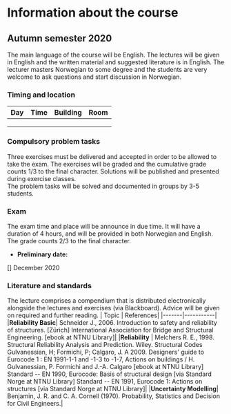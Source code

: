 # Information about the course 

## Autumn semester 2020

The main language of the course will be English. The lectures will be given in English and the written material and suggested literature is in English. The lecturer masters Norwegian to some
degree and the students are very welcome to ask questions and start discussion in Norwegian.

### Timing and location

| Day     | Time            | Building                 | Room                  | 
|---------|-----------------|--------------------------|-----------------------|
|         |                 |                          |                       |
|         |                 |                          |                       |
|         |                 |                          |                       |

### Compulsory problem tasks

Three exercises must be delivered and accepted in order to be allowed to take the exam. The exercises will be graded and the cumulative grade counts 1/3 to the final character. Solutions will be published and presented during exercise classes.  
The problem tasks will be solved and documented in groups by 3-5 students.

### Exam

The exam time and place will be announce in due time. It will have a duration of 4 hours, and will be provided in both Norwegian and English. The grade counts 2/3 to the final character.
* __Preliminary date:__ 

[] December 2020

### Literature and standards

The lecture comprises a compendium that is distributed electronically alongside the lectures and exercises (via Blackboard). Advice will be given on required and further reading. 
| Topic | References|
|-------|-----------|
|__Reliability Basic__|	Schneider J., 2006. Introduction to safety and reliability of structures. [Zürich] International Association for Bridge and Structural Engineering. [ebook at NTNU Library]|
|__Reliability__ |	Melchers R. E., 1998. Structural Reliability Analysis and Prediction. Wiley. Structural Codes<br>Gulvanessian, H; Formichi, P; Calgaro, J. A 2009. Designers' guide to Eurocode 1 : EN 1991-1-1 and -1-3 to -1-7, Actions on buildings / H. Gulvanessian, P. Formichi and J.-A. Calgaro [ebook at NTNU Library]
Standard -- EN 1990, Eurocode: Basis of structural design [via Standard Norge at NTNU Library]
Standard -- EN 1991, Eurocode 1: Actions on structures [via Standard Norge at NTNU Library]|
|__Uncertainty Modelling__|	Benjamin, J. R. and C. A. Cornell (1970). Probability, Statistics and Decision for Civil Engineers.|

